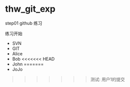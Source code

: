# thw_git_exp
step01 github 练习

练习开始

- SVN
- GIT
- Alice
- Bob
<<<<<<< HEAD
- John
=======
- JoJo
>>>>>>> 测试: 用户1的提交
